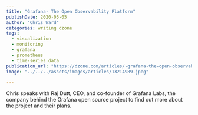 ```yaml
---
title: "Grafana- The Open Observability Platform"
publishDate: 2020-05-05
author: "Chris Ward"
categories: writing dzone
tags:
  - visualization
  - monitoring
  - grafana
  - prometheus
  - time-series data
publication_url: "https://dzone.com/articles/-grafana-the-open-observability-platform"
image: "../../../assets/images/articles/13214989.jpeg"

---
```

Chris speaks with Raj Dutt, CEO, and co-founder of Grafana Labs, the company behind the Grafana open source project to find out more about the project and their plans.


